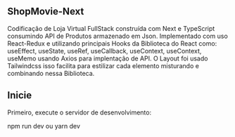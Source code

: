 ## ShopMovie-Next


Codificação de Loja Virtual FullStack construída com Next e TypeScript consumindo API de Produtos armazenado em Json. Implementado com uso React-Redux e utilizando
principais Hooks da Biblioteca do React como: useEffect, useState, useRef, useCallback, useContext, useContext, useMemo usando Axios para implentação de API.
O Layout foi usado Tailwindcss isso facilita para estilizar cada elemento misturando e combinando nessa Biblioteca.

## Inicie

Primeiro, execute o servidor de desenvolvimento:

npm run dev
ou
yarn dev
